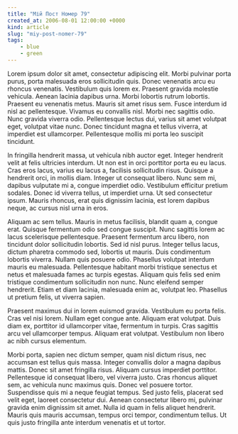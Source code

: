 ```yaml
---
title: "Мій Пост Номер 79"
created_at: 2006-08-01 12:00:00 +0000
kind: article
slug: "miy-post-nomer-79"
tags:
    - blue
    - green
---
```

Lorem ipsum dolor sit amet, consectetur adipiscing elit. Morbi pulvinar porta purus, porta malesuada eros sollicitudin quis. Donec venenatis arcu eu rhoncus venenatis. Vestibulum quis lorem ex. Praesent gravida molestie vehicula. Aenean lacinia dapibus urna. Morbi lobortis rutrum lobortis. Praesent eu venenatis metus. Mauris sit amet risus sem. Fusce interdum id nisl ac pellentesque. Vivamus eu convallis nisl. Morbi nec sagittis odio. Nunc gravida viverra odio. Pellentesque lectus dui, varius sit amet volutpat eget, volutpat vitae nunc. Donec tincidunt magna et tellus viverra, at imperdiet est ullamcorper. Pellentesque mollis mi porta leo suscipit tincidunt.

In fringilla hendrerit massa, ut vehicula nibh auctor eget. Integer hendrerit velit at felis ultricies interdum. Ut non est in orci porttitor porta eu eu lacus. Cras eros lacus, varius eu lacus a, facilisis sollicitudin risus. Quisque a hendrerit orci, in mollis diam. Integer ut consequat libero. Nunc sem mi, dapibus vulputate mi a, congue imperdiet odio. Vestibulum efficitur pretium sodales. Donec id viverra tellus, ut imperdiet urna. Ut sed consectetur ipsum. Mauris rhoncus, erat quis dignissim lacinia, est lorem dapibus neque, ac cursus nisl urna in eros.

Aliquam ac sem tellus. Mauris in metus facilisis, blandit quam a, congue erat. Quisque fermentum odio sed congue suscipit. Nunc sagittis lorem ac lacus scelerisque pellentesque. Praesent fermentum arcu libero, non tincidunt dolor sollicitudin lobortis. Sed id nisl purus. Integer tellus lacus, dictum pharetra commodo sed, lobortis ut mauris. Duis condimentum lobortis viverra. Nullam quis posuere odio. Phasellus volutpat interdum mauris eu malesuada. Pellentesque habitant morbi tristique senectus et netus et malesuada fames ac turpis egestas. Aliquam quis felis sed enim tristique condimentum sollicitudin non nunc. Nunc eleifend semper hendrerit. Etiam et diam lacinia, malesuada enim ac, volutpat leo. Phasellus ut pretium felis, ut viverra sapien.

Praesent maximus dui in lorem euismod gravida. Vestibulum eu porta felis. Cras vel nisi lorem. Nullam eget congue ante. Aliquam erat volutpat. Duis diam ex, porttitor id ullamcorper vitae, fermentum in turpis. Cras sagittis arcu vel ullamcorper tempus. Aliquam erat volutpat. Vestibulum non libero ac nibh cursus elementum.

Morbi porta, sapien nec dictum semper, quam nisl dictum risus, nec accumsan est tellus quis massa. Integer convallis dolor a magna dapibus mattis. Donec sit amet fringilla risus. Aliquam cursus imperdiet porttitor. Pellentesque id consequat libero, vel viverra justo. Cras rhoncus aliquet sem, ac vehicula nunc maximus quis. Donec vel posuere tortor. Suspendisse quis mi a neque feugiat tempus. Sed justo felis, placerat sed velit eget, laoreet consectetur dui. Aenean consectetur libero mi, pulvinar gravida enim dignissim sit amet. Nulla id quam in felis aliquet hendrerit. Mauris quis mauris accumsan, tempus orci tempor, condimentum tellus. Ut quis justo fringilla ante interdum venenatis et ut tortor. 
